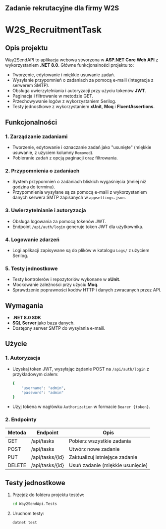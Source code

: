 ## Zadanie rekrutacyjne dla firmy W2S ##
# W2S_RecruitmentTask

## Opis projektu

Way2SendAPI to aplikacja webowa stworzona w **ASP.NET Core Web API** z wykorzystaniem **.NET 8.0**. Główne funkcjonalności projektu to:

- Tworzenie, edytowanie i miękkie usuwanie zadań.
- Wysyłanie przypomnień o zadaniach za pomocą e-maili (integracja z serwerem SMTP).
- Obsługa uwierzytelniania i autoryzacji przy użyciu tokenów **JWT**.
- Paginacja i filtrowanie w metodzie GET.
- Przechowywanie logów z wykorzystaniem Serilog.
- Testy jednostkowe z wykorzystaniem **xUnit**, **Moq** i **FluentAssertions**.

## Funkcjonalności

### 1. Zarządzanie zadaniami
- Tworzenie, edytowanie i oznaczanie zadań jako "usunięte" (miękkie usuwanie, z użyciem kolumny `Removed`).
- Pobieranie zadań z opcją paginacji oraz filtrowania.

### 2. Przypomnienia o zadaniach
- System przypomnień o zadaniach bliskich wygaśnięcia (mniej niż godzina do terminu).
- Przypomnienia wysyłane są za pomocą e-maili z wykorzystaniem danych serwera SMTP zapisanych w `appsettings.json`.

### 3. Uwierzytelnianie i autoryzacja
- Obsługa logowania za pomocą tokenów JWT.
- Endpoint `/api/auth/login` generuje token JWT dla użytkownika.

### 4. Logowanie zdarzeń
- Logi aplikacji zapisywane są do plików w katalogu `Logs/` z użyciem Serilog.

### 5. Testy jednostkowe
- Testy kontrolerów i repozytoriów wykonane w **xUnit**.
- Mockowanie zależności przy użyciu **Moq**.
- Sprawdzenie poprawności kodów HTTP i danych zwracanych przez API.

## Wymagania

- **.NET 8.0 SDK**
- **SQL Server** jako baza danych.
- Dostępny serwer SMTP do wysyłania e-maili.

## Użycie

### 1. Autoryzacja
- Uzyskaj token JWT, wysyłając żądanie POST na `/api/auth/login` z przykładowym ciałem:
   ```bash
   {
       "username": "admin",
       "password": "admin"
   }
- Użyj tokena w nagłówku `Authorization` w formacie `Bearer {token}`.

### 2. Endpointy

| Metoda | Endpoint         | Opis                                |
|--------|------------------|--------------------------------------|
| GET    | /api/tasks       | Pobierz wszystkie zadania           |
| POST   | /api/tasks       | Utwórz nowe zadanie                 |
| PUT    | /api/tasks/{id}  | Zaktualizuj istniejące zadanie      |
| DELETE | /api/tasks/{id}  | Usuń zadanie (miękkie usunięcie)    |

## Testy jednostkowe

1. Przejdź do folderu projektu testów:
   ~~~bash
   cd Way2SendApi.Tests

2. Uruchom testy:
   ~~~bash
   dotnet test

